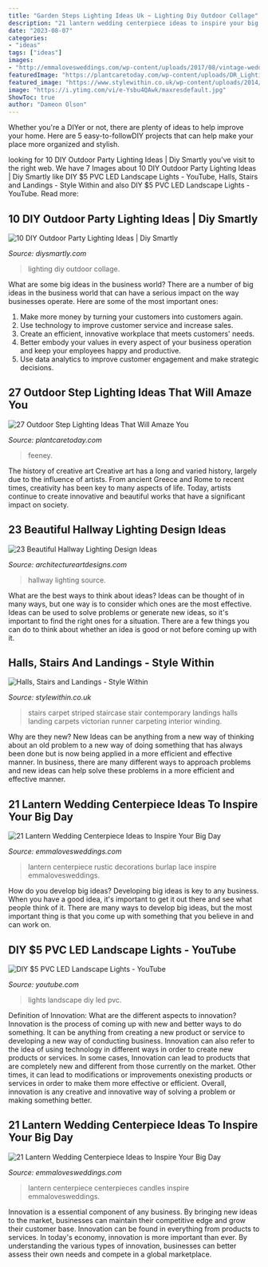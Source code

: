 ```yaml
---
title: "Garden Steps Lighting Ideas Uk ~ Lighting Diy Outdoor Collage"
description: "21 lantern wedding centerpiece ideas to inspire your big day"
date: "2023-08-07"
categories:
- "ideas"
tags: ["ideas"]
images:
- "http://emmalovesweddings.com/wp-content/uploads/2017/08/vintage-wedding-centerpiece-ideas-with-lantern-and-candles.jpg"
featuredImage: "https://plantcaretoday.com/wp-content/uploads/DR_Lighting9.jpg"
featured_image: "https://www.stylewithin.co.uk/wp-content/uploads/2014/12/Contemporary_Striped_Stair_Carpet-960x1280.jpg"
image: "https://i.ytimg.com/vi/e-Ysbu4QAwk/maxresdefault.jpg"
ShowToc: true
author: "Dameon Olson"
---
```



Whether you're a DIYer or not, there are plenty of ideas to help improve your home. Here are 5 easy-to-followDIY projects that can help make your place more organized and stylish.

	

		
looking for 10 DIY Outdoor Party Lighting Ideas | Diy Smartly you've visit to the right web. We have 7 Images about 10 DIY Outdoor Party Lighting Ideas | Diy Smartly like DIY $5 PVC LED Landscape Lights - YouTube, Halls, Stairs and Landings - Style Within and also DIY $5 PVC LED Landscape Lights - YouTube. Read more:
		
    
## 10 DIY Outdoor Party Lighting Ideas | Diy Smartly

<img loading=lazy src="http://www.diysmartly.com/wp-content/uploads/2015/08/collage-diy-lighting-1024x573-1024x573.jpg" onerror="this.onerror=null;this.src='https://tse1.mm.bing.net/th?id=OIP.wiUriJ-ZNyzXJZIsARTF5QHaEJ&amp;pid=15.1';" alt="10 DIY Outdoor Party Lighting Ideas | Diy Smartly">

_Source: diysmartly.com_

>lighting diy outdoor collage. 

	

What are some big ideas in the business world?
There are a number of big ideas in the business world that can have a serious impact on the way businesses operate. Here are some of the most important ones: 
1. Make more money by turning your customers into customers again.
2. Use technology to improve customer service and increase sales.
3. Create an efficient, innovative workplace that meets customers' needs.
4. Better embody your values in every aspect of your business operation and keep your employees happy and productive.
5. Use data analytics to improve customer engagement and make strategic decisions.

    
## 27 Outdoor Step Lighting Ideas That Will Amaze You

<img loading=lazy src="https://plantcaretoday.com/wp-content/uploads/DR_Lighting9.jpg" onerror="this.onerror=null;this.src='https://tse1.mm.bing.net/th?id=OIP.OEn1LGOyygR6NOiJ7J3vdwHaJ4&amp;pid=15.1';" alt="27 Outdoor Step Lighting Ideas That Will Amaze You">

_Source: plantcaretoday.com_

>feeney. 

	

The history of creative art
Creative art has a long and varied history, largely due to the influence of artists. From ancient Greece and Rome to recent times, creativity has been key to many aspects of life. Today, artists continue to create innovative and beautiful works that have a significant impact on society.

    
## 23 Beautiful Hallway Lighting Design Ideas

<img loading=lazy src="https://www.architectureartdesigns.com/wp-content/uploads/2013/12/1445.jpg" onerror="this.onerror=null;this.src='https://tse2.mm.bing.net/th?id=OIP.HLk-5LK6_KsmMFwoF-FW4wAAAA&amp;pid=15.1';" alt="23 Beautiful Hallway Lighting Design Ideas">

_Source: architectureartdesigns.com_

>hallway lighting source. 

	

What are the best ways to think about ideas?
Ideas can be thought of in many ways, but one way is to consider which ones are the most effective. Ideas can be used to solve problems or generate new ideas, so it's important to find the right ones for a situation. There are a few things you can do to think about whether an idea is good or not before coming up with it.

    
## Halls, Stairs And Landings - Style Within

<img loading=lazy src="https://www.stylewithin.co.uk/wp-content/uploads/2014/12/Contemporary_Striped_Stair_Carpet-960x1280.jpg" onerror="this.onerror=null;this.src='https://tse3.mm.bing.net/th?id=OIP.KutJmSQQY9utDGoYq5BB6wHaJ4&amp;pid=15.1';" alt="Halls, Stairs and Landings - Style Within">

_Source: stylewithin.co.uk_

>stairs carpet striped staircase stair contemporary landings halls landing carpets victorian runner carpeting interior winding. 

	

Why are they new?
New Ideas can be anything from a new way of thinking about an old problem to a new way of doing something that has always been done but is now being applied in a more efficient and effective manner. In business, there are many different ways to approach problems and new ideas can help solve these problems in a more efficient and effective manner.

    
## 21 Lantern Wedding Centerpiece Ideas To Inspire Your Big Day

<img loading=lazy src="https://emmalovesweddings.com/wp-content/uploads/2017/08/rustic-lantern-wedding-centerpiece-ideas-with-lace-and-burlap-decorations.jpg" onerror="this.onerror=null;this.src='https://tse1.mm.bing.net/th?id=OIP.D61PDVUA2Cr17UYgm-rIqAHaLH&amp;pid=15.1';" alt="21 Lantern Wedding Centerpiece Ideas to Inspire Your Big Day">

_Source: emmalovesweddings.com_

>lantern centerpiece rustic decorations burlap lace inspire emmalovesweddings. 

	

How do you develop big ideas?
Developing big ideas is key to any business. When you have a good idea, it's important to get it out there and see what people think of it. There are many ways to develop big ideas, but the most important thing is that you come up with something that you believe in and can work on.

    
## DIY $5 PVC LED Landscape Lights - YouTube

<img loading=lazy src="https://i.ytimg.com/vi/e-Ysbu4QAwk/maxresdefault.jpg" onerror="this.onerror=null;this.src='https://tse3.mm.bing.net/th?id=OIP.LpfQ5KXbsYYkm9cfUiLDhAHaEK&amp;pid=15.1';" alt="DIY $5 PVC LED Landscape Lights - YouTube">

_Source: youtube.com_

>lights landscape diy led pvc. 

	

Definition of Innovation: What are the different aspects to innovation?
Innovation is the process of coming up with new and better ways to do something. It can be anything from creating a new product or service to developing a new way of conducting business. Innovation can also refer to the idea of using technology in different ways in order to create new products or services. In some cases, Innovation can lead to products that are completely new and different from those currently on the market. Other times, it can lead to modifications or improvements onexisting products or services in order to make them more effective or efficient. Overall, innovation is any creative and innovative way of solving a problem or making something better.

    
## 21 Lantern Wedding Centerpiece Ideas To Inspire Your Big Day

<img loading=lazy src="http://emmalovesweddings.com/wp-content/uploads/2017/08/vintage-wedding-centerpiece-ideas-with-lantern-and-candles.jpg" onerror="this.onerror=null;this.src='https://tse2.mm.bing.net/th?id=OIP.Eq8xctou3JZK1tda_Vd7EwHaLH&amp;pid=15.1';" alt="21 Lantern Wedding Centerpiece Ideas to Inspire Your Big Day">

_Source: emmalovesweddings.com_

>lantern centerpiece centerpieces candles inspire emmalovesweddings. 

	

Innovation is a essential component of any business. By bringing new ideas to the market, businesses can maintain their competitive edge and grow their customer base. Innovation can be found in everything from products to services. In today's economy, innovation is more important than ever. By understanding the various types of innovation, businesses can better assess their own needs and compete in a global marketplace.

